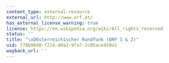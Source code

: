 ```yaml
---
content_type: external-resource
external_url: http://www.orf.at/
has_external_license_warning: true
license: https://en.wikipedia.org/wiki/All_rights_reserved
status: ''
title: "\xD6sterreichischer Rundfunk (ORF 1 & 2)"
uid: f78b00d0-f214-40a2-9fa7-2c05ace459a1
wayback_url: ''
---
```

